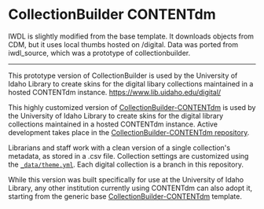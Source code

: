 # CollectionBuilder CONTENTdm

IWDL is slightly modified from the base template. 
It downloads objects from CDM, but it uses local thumbs hosted on /digital. 
Data was ported from iwdl_source, which was a prototype of collectionbuilder.

----------------

This prototype version of CollectionBuilder is used by the University of Idaho Library to create skins for the digital libary collections maintained in a hosted CONTENTdm instance. 
https://www.lib.uidaho.edu/digital/

This highly customized version of [CollectionBuilder-CONTENTdm](https://github.com/CollectionBuilder/collectionbuilder-contentdm) is used by the University of Idaho Library to create skins for the digital library collections maintained in a hosted CONTENTdm instance. 
Active development takes place in the [CollectionBuilder-CONTENTdm repository](https://github.com/CollectionBuilder/collectionbuilder-contentdm).

Librarians and staff work with a clean version of a single collection's metadata, as stored in a .csv file.
Collection settings are customized using the [`_data/theme.yml`](https://github.com/uidaholib/collectionbuilder-cdm-template/blob/master/_data/theme.yml).
Each digital collection is a branch in this repository.

While this version was built specifically for use at the University of Idaho Library, any other institution currently using CONTENTdm can also adopt it, starting from the generic base [CollectionBuilder-CONTENTdm](https://github.com/CollectionBuilder/collectionbuilder-contentdm) template.
